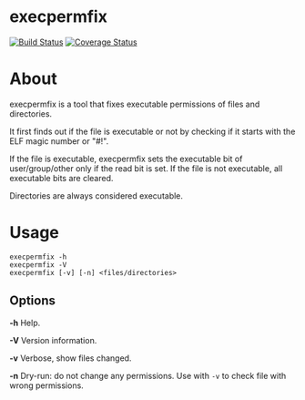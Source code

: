 execpermfix
===========

[![Build Status](https://travis-ci.org/lpenz/execpermfix.png?branch=master)](https://travis-ci.org/lpenz/execpermfix) 
[![Coverage Status](https://coveralls.io/repos/lpenz/execpermfix/badge.png?branch=master)](https://coveralls.io/r/lpenz/execpermfix?branch=master)

# About

execpermfix is a tool that fixes executable permissions of files and
directories.

It first finds out if the file is executable or not by checking if it starts
with the ELF magic number or "#!".

If the file is executable, execpermfix sets the executable bit of
user/group/other only if the read bit is set. If the file is not executable,
all executable bits are cleared.

Directories are always considered executable.


# Usage

~~~[.sh]
execpermfix -h
execpermfix -V
execpermfix [-v] [-n] <files/directories>
~~~

## Options

**-h** Help.

**-V** Version information.

**-v** Verbose, show files changed.

**-n** Dry-run: do not change any permissions. Use with ``-v`` to check file with wrong permissions.


